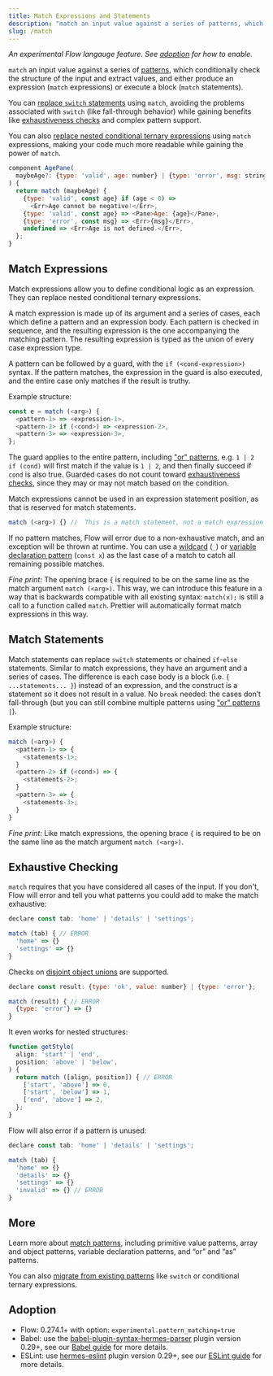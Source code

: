 ```yaml
---
title: Match Expressions and Statements
description: "match an input value against a series of patterns, which conditionally check the structure of the input and extract values, and either produce an expression (match expressions) or execute a block (match statements)."
slug: /match
---
```


*An experimental Flow langauge feature. See [adoption](#adoption) for how to enable.*

`match` an input value against a series of [patterns](./patterns), which conditionally check the structure of the input and extract values, and either produce an expression (`match` expressions) or execute a block (`match` statements).

You can [replace `switch` statements](./migration#replacing-switch) using `match`, avoiding the problems associated with `switch` (like fall-through behavior) while gaining benefits like [exhaustiveness checks](#exhaustive-checking) and complex pattern support.

You can also [replace nested conditional ternary expressions](./migration#replacing-conditional-ternary-expressions) using `match` expressions, making your code much more readable while gaining the power of `match`.

```js
component AgePane(
  maybeAge?: {type: 'valid', age: number} | {type: 'error', msg: string}
) {
  return match (maybeAge) {
    {type: 'valid', const age} if (age < 0) =>
      <Err>Age cannot be negative!</Err>,
    {type: 'valid', const age} => <Pane>Age: {age}</Pane>,
    {type: 'error', const msg} => <Err>{msg}</Err>,
    undefined => <Err>Age is not defined.</Err>,
  };
}
```

## Match Expressions

Match expressions allow you to define conditional logic as an expression. They can replace nested conditional ternary expressions.

A match expression is made up of its argument and a series of cases, each which define a pattern and an expression body. Each pattern is checked in sequence, and the resulting expression is the one accompanying the matching pattern. The resulting expression is typed as the union of every case expression type.

A pattern can be followed by a guard, with the `if (<cond-expression>)` syntax. If the pattern matches, the expression in the guard is also executed, and the entire case only matches if the result is truthy.

Example structure:
```js
const e = match (<arg>) {
  <pattern-1> => <expression-1>,
  <pattern-2> if (<cond>) => <expression-2>,
  <pattern-3> => <expression-3>,
};
```

The guard applies to the entire pattern, including ["or" patterns](./patterns#or-patterns), e.g. `1 | 2 if (cond)` will first match if the value is `1 | 2`, and then finally succeed if `cond` is also true. Guarded cases do not count toward [exhaustiveness checks](#exhaustive-checking), since they may or may not match based on the condition.

Match expressions cannot be used in an expression statement position, as that is reserved for match statements.

```js
match (<arg>) {} //  This is a match statement, not a match expression
```

If no pattern matches, Flow will error due to a non-exhaustive match, and an exception will be thrown at runtime. You can use a [wildcard](./patterns#wildcard-patterns) (`_`) or [variable declaration pattern](./patterns#variable-declaration-patterns) (`const x`) as the last case of a match to catch all remaining possible matches.

*Fine print:* The opening brace `{` is required to be on the same line as the match argument `match (<arg>)`. This way, we can introduce this feature in a way that is backwards compatible with all existing syntax: `match(x);` is still a call to a function called `match`. Prettier will automatically format match expressions in this way.

## Match Statements

Match statements can replace `switch` statements or chained `if`\-`else` statements. Similar to match expressions, they have an argument and a series of cases. The difference is each case body is a block (i.e. `{ ...statements... }`) instead of an expression, and the construct is a statement so it does not result in a value. No `break` needed: the cases don’t fall\-through (but you can still combine multiple patterns using ["or" patterns](./patterns#or-patterns) `|`).

Example structure:
```js
match (<arg>) {
  <pattern-1> => {
    <statements-1>;
  }
  <pattern-2> if (<cond>) => {
    <statements-2>;
  }
  <pattern-3> => {
    <statements-3>;
  }
}
```

*Fine print:* Like match expressions, the opening brace `{` is required to be on the same line as the match argument `match (<arg>)`.

## Exhaustive Checking

`match` requires that you have considered all cases of the input. If you don't, Flow will error and tell you what patterns you could add to make the match exhaustive:

```js flow-check
declare const tab: 'home' | 'details' | 'settings';

match (tab) { // ERROR
  'home' => {}
  'settings' => {}
}
```

Checks on [disjoint object unions](../types/unions#toc-disjoint-object-unions) are supported.
```js flow-check
declare const result: {type: 'ok', value: number} | {type: 'error'};

match (result) { // ERROR
  {type: 'error'} => {}
}
```

It even works for nested structures:

```js flow-check
function getStyle(
  align: 'start' | 'end',
  position: 'above' | 'below',
) {
  return match ([align, position]) { // ERROR
    ['start', 'above'] => 0,
    ['start', 'below'] => 1,
    ['end', 'above'] => 2,
  };
}
```

Flow will also error if a pattern is unused:

```js flow-check
declare const tab: 'home' | 'details' | 'settings';

match (tab) {
  'home' => {}
  'details' => {}
  'settings' => {}
  'invalid' => {} // ERROR
}
```

## More

Learn more about [match patterns](./patterns), including primitive value patterns, array and object patterns, variable declaration patterns, and “or” and “as” patterns.

You can also [migrate from existing patterns](./migration) like `switch` or conditional ternary expressions.

## Adoption

* Flow: 0.274.1+ with option: `experimental.pattern_matching=true`
* Babel: use the [babel-plugin-syntax-hermes-parser](https://www.npmjs.com/package/babel-plugin-syntax-hermes-parser) plugin version 0.29+, see our [Babel guide](../tools/babel) for more details.
* ESLint: use [hermes-eslint](https://www.npmjs.com/package/hermes-eslint) plugin version 0.29+, see our [ESLint guide](../tools/eslint) for more details.
